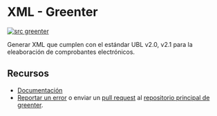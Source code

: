 # XML - Greenter

[![src greenter](https://badgen.net/badge/icon/greenter/47A297?icon=https://rawcdn.githack.com/thegreenter/docs/f16cc8f7ce432be4478bac519a45546e655d760e/docs/img/greenter-icon-white.svg&label)](https://github.com/thegreenter/greenter)
  
Generar XML que cumplen con el estándar UBL v2.0, v2.1 para la eleaboración de comprobantes electrónicos.

## Recursos
- [Documentación](https://greenter.dev/packages/xml/)
- [Reportar un error](https://github.com/thegreenter/greenter/issues) o enviar un [pull request](https://github.com/thegreenter/greenter/pulls) al [repositorio principal de greenter](https://github.com/thegreenter/greenter).
